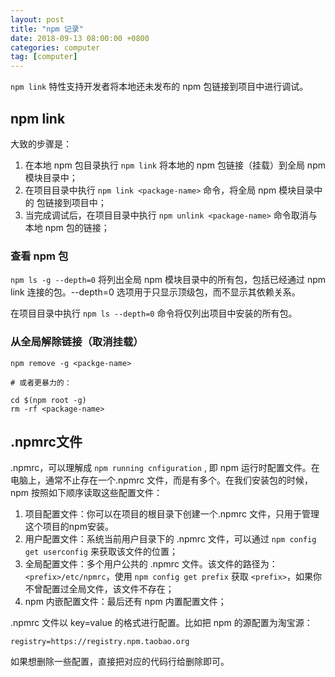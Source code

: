 ```yaml
---
layout: post
title: "npm 记录"
date: 2018-09-13 08:00:00 +0800
categories: computer
tag: [computer]
---
```


`npm link` 特性支持开发者将本地还未发布的 npm 包链接到项目中进行调试。

<!-- more -->

## npm link

大致的步骤是：

1. 在本地 npm 包目录执行 `npm link` 将本地的 npm 包链接（挂载）到全局 npm 模块目录中；
2. 在项目目录中执行 `npm link <package-name>` 命令，将全局 npm 模块目录中的 <package-name> 包链接到项目中；
3. 当完成调试后，在项目目录中执行 `npm unlink <package-name>` 命令取消与本地 npm 包的链接；


### 查看 npm 包

`npm ls -g --depth=0` 将列出全局 npm 模块目录中的所有包，包括已经通过 npm link 连接的包。--depth=0 选项用于只显示顶级包，而不显示其依赖关系。

在项目目录中执行 `npm ls --depth=0` 命令将仅列出项目中安装的所有包。

### 从全局解除链接（取消挂载）

```shell
npm remove -g <packge-name>

# 或者更暴力的：

cd $(npm root -g)
rm -rf <package-name>
```

## .npmrc文件

.npmrc，可以理解成 `npm running cnfiguration` , 即 npm 运行时配置文件。在电脑上，通常不止存在一个.npmrc 文件，而是有多个。在我们安装包的时候，npm 按照如下顺序读取这些配置文件：

1. 项目配置文件：你可以在项目的根目录下创建一个.npmrc 文件，只用于管理这个项目的npm安装。
2. 用户配置文件：系统当前用户目录下的 .npmrc 文件，可以通过 `npm config get userconfig` 来获取该文件的位置；
3. 全局配置文件：多个用户公共的 .npmrc 文件。该文件的路径为：`<prefix>/etc/npmrc`，使用 `npm config get prefix` 获取 `<prefix>`，如果你不曾配置过全局文件，该文件不存在；
4. npm 内嵌配置文件：最后还有 npm 内置配置文件；

 .npmrc 文件以 key=value 的格式进行配置。比如把 npm 的源配置为淘宝源：

```shell
registry=https://registry.npm.taobao.org
```

如果想删除一些配置，直接把对应的代码行给删除即可。
